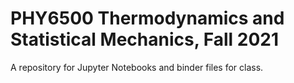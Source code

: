 # PHY6500 Thermodynamics and Statistical Mechanics, Fall 2021

A repository for Jupyter Notebooks and binder files for class.
